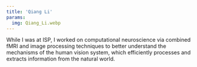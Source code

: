 ```yaml
---
title: 'Qiang Li'
params:
  img: Qiang_Li.webp
---
```


While I was at ISP, I worked on computational neuroscience via combined fMRI and image processing techniques to better understand the mechanisms of the human vision system, which efficiently processes and extracts information from the natural world.
